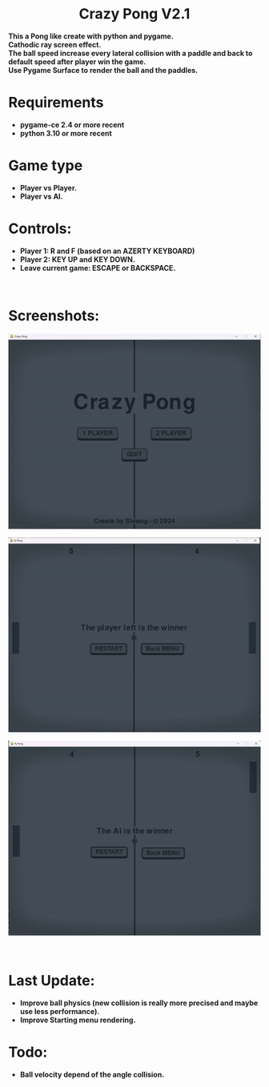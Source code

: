 <h1 align='center'>Crazy Pong V2.1</a></h1><p align='center'><b>

This a Pong like create with python and pygame.</br>
Cathodic ray screen effect.</br>
The ball speed increase every lateral collision with a paddle and back to default speed after player win the game.</br>
Use Pygame Surface to render the ball and the paddles.</br>

# Requirements
- pygame-ce 2.4 or more recent
- python 3.10 or more recent

# Game type
- Player vs Player.
- Player vs AI.

# Controls:
- Player 1: R and F (based on an AZERTY KEYBOARD)
- Player 2: KEY UP and KEY DOWN.
- Leave current game: ESCAPE or BACKSPACE.
</br>

# Screenshots:
<p align="center"><img src="assets/screenshots/menu.png"></p>
<p align="center"><img src="assets/screenshots/oneplayer.png"></p>
<p align="center"><img src="assets/screenshots/twoplayer.png"></p>
</br>


# Last Update:
- Improve ball physics (new collision is really more precised and maybe use less performance).
- Improve Starting menu rendering.

# Todo:
- Ball velocity depend of the angle collision.
